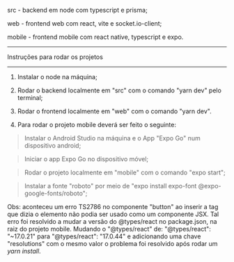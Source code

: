 src - backend em node com typescript e prisma;

web - frontend web com react, vite e socket.io-client;

mobile - frontend mobile com react native, typescript e expo.

---

Instruções para rodar os projetos

---

1) Instalar o node na máquina;

2) Rodar o backend localmente em "src" com o comando "yarn dev" pelo terminal;

3) Rodar o frontend localmente em "web" com o comando "yarn dev".

4) Para rodar o projeto mobile deverá ser feito o seguinte:
> Instalar o Android Studio na máquina e o App "Expo Go" num dispositivo android;

> Iniciar o app Expo Go no dispositivo móvel;

> Rodar o projeto localmente em "mobile" com o comando "expo start";

> Instalar a fonte "roboto" por meio de "expo install expo-font @expo-google-fonts/roboto";

Obs: aconteceu um erro TS2786 no componente "button" ao inserir a tag <AntDesign /> que dizia o elemento não podia ser usado como um componente JSX. Tal erro foi resolvido a mudar a versão do @types/react no package.json, na raiz do projeto mobile. Mudando o "@types/react" de: "@types/react": "~17.0.21" para 
"@types/react": "17.0.44" e adicionando uma chave "resolutions" com o mesmo valor o problema foi resolvido após rodar um <i>yarn install</i>.